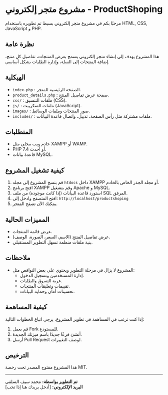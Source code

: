 # مشروع متجر إلكتروني - ProductShoping

مرحبًا بكم في مشروع متجر إلكتروني بسيط تم تطويره باستخدام HTML, CSS, JavaScript و PHP.

## نظرة عامة

هذا المشروع يهدف إلى إنشاء متجر إلكتروني يسمح بعرض المنتجات، تفاصيل كل منتج، إضافة المنتجات إلى السلة، وإدارة الطلبات بشكل أساسي.

## الهيكلية

- `index.php` : الصفحة الرئيسية للمتجر.
- `product_details.php` : صفحة عرض تفاصيل المنتج.
- `css/` : ملفات التنسيق (CSS).
- `js/` : ملفات السكريبت (JavaScript).
- `images/` : صور المنتجات وملفات الوسائط.
- `includes/` : ملفات مشتركة مثل رأس الصفحة، تذييل، واتصال قاعدة البيانات.

## المتطلبات

- خادم ويب محلي مثل XAMPP أو WAMP.
- PHP 7.4 أو أحدث.
- قاعدة بيانات MySQL.

## كيفية تشغيل المشروع

1. قم بنسخ المشروع إلى مجلد `htdocs` داخل XAMPP أو مجلد الجذر الخاص بالخادم.
2. افتح برنامج XAMPP وقم بتشغيل Apache و MySQL.
3. استورد قاعدة البيانات (إذا كانت موجودة) من ملف SQL المرفق.
4. افتح المتصفح وادخل إلى: `http://localhost/productshoping`
5. يمكنك الآن تصفح المتجر.

## المميزات الحالية

- عرض قائمة المنتجات.
- عرض تفاصيل المنتج (الاسم، السعر، الصورة، الوصف).
- بنية ملفات منظمة تسهل التطوير المستقبلي.

## ملاحظات

- المشروع لا يزال في مرحلة التطوير ويحتوي على بعض النواقص مثل:
  - إدارة المستخدمين وتسجيل الدخول.
  - عربة التسوق والطلبات.
  - تقييمات وتعليقات المنتجات.
  - تحسينات أمان وحماية البيانات.

## كيفية المساهمة

إذا كنت ترغب في المساهمة في تطوير المشروع، يرجى اتباع الخطوات التالية:

1. قم بعمل Fork للمستودع.
2. أنشئ فرعًا جديدًا باسم ميزتك الجديدة.
3. أرسل Pull Request لوصف التغييرات.

## الترخيص

هذا المشروع مفتوح المصدر تحت رخصة MIT.

---

**تم التطوير بواسطة:** محمد سيف السلفي  
**البريد الإلكتروني:** [أدخل بريدك هنا إذا تحب]


